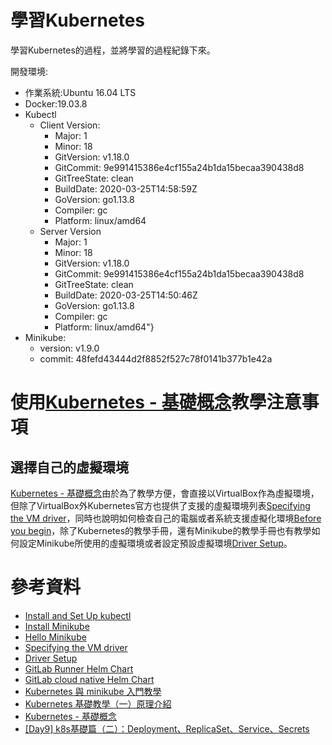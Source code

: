 學習Kubernetes
===
學習Kubernetes的過程，並將學習的過程紀錄下來。

開發環境:

- 作業系統:Ubuntu 16.04 LTS
- Docker:19.03.8
- Kubectl
  - Client Version:
    - Major: 1
    - Minor: 18
    - GitVersion: v1.18.0
    - GitCommit: 9e991415386e4cf155a24b1da15becaa390438d8
    - GitTreeState: clean
    - BuildDate: 2020-03-25T14:58:59Z
    - GoVersion: go1.13.8
    - Compiler: gc
    - Platform: linux/amd64
  - Server Version
    - Major: 1
    - Minor: 18
    - GitVersion: v1.18.0
    - GitCommit:  9e991415386e4cf155a24b1da15becaa390438d8
    - GitTreeState: clean
    - BuildDate: 2020-03-25T14:50:46Z
    - GoVersion: go1.13.8
    - Compiler: gc
    - Platform: linux/amd64"}
- Minikube:
  - version: v1.9.0
  - commit: 48fefd43444d2f8852f527c78f0141b377b1e42a


# 使用[Kubernetes - 基礎概念](https://github.com/HcwXd/kubernetes-tutorial)教學注意事項
## 選擇自己的虛擬環境
[Kubernetes - 基礎概念](https://github.com/HcwXd/kubernetes-tutorial)由於為了教學方便，會直接以VirtualBox作為虛擬環境，但除了VirtualBox外Kubernetes官方也提供了支援的虛擬環境列表[Specifying the VM driver](https://kubernetes.io/docs/setup/learning-environment/minikube/#specifying-the-vm-driver)，同時也說明如何檢查自己的電腦或者系統支援虛擬化環境[Before you begin](https://kubernetes.io/docs/tasks/tools/install-minikube/#before-you-begin)，除了Kubernetes的教學手冊，還有Minikube的教學手冊也有教學如何設定Minikube所使用的虛擬環境或者設定預設虛擬環境[Driver Setup](https://minikube.sigs.k8s.io/docs/start/linux/#driver-setup)。

# 參考資料

- [Install and Set Up kubectl](https://kubernetes.io/docs/tasks/tools/install-kubectl/#install-kubectl-on-linux)
- [Install Minikube](https://kubernetes.io/docs/tasks/tools/install-minikube/)
- [Hello Minikube](https://kubernetes.io/docs/tutorials/hello-minikube/)
- [Specifying the VM driver](https://kubernetes.io/docs/setup/learning-environment/minikube/#specifying-the-vm-driver)
- [Driver Setup](https://minikube.sigs.k8s.io/docs/start/linux/#driver-setup)
- [GitLab Runner Helm Chart](https://docs.gitlab.com/runner/install/kubernetes.html)
- [GitLab cloud native Helm Chart](https://docs.gitlab.com/charts/)
- [Kubernetes 與 minikube 入門教學](https://blog.techbridge.cc/2018/12/01/kubernetes101-introduction-tutorial/)
- [Kubernetes 基礎教學（一）原理介紹](https://medium.com/@C.W.Hu/kubernetes-basic-concept-tutorial-e033e3504ec0)
- [Kubernetes - 基礎概念](https://github.com/HcwXd/kubernetes-tutorial)
- [[Day9] k8s基礎篇（二）：Deployment、ReplicaSet、Service、Secrets](https://ithelp.ithome.com.tw/articles/10219982)
